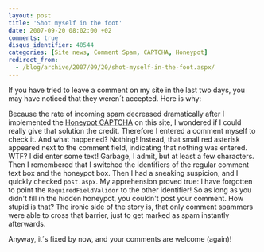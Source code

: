 ```yaml
---
layout: post
title: 'Shot myself in the foot'
date: 2007-09-20 08:02:00 +02
comments: true
disqus_identifier: 40544
categories: [Site news, Comment Spam, CAPTCHA, Honeypot]
redirect_from:
  - /blog/archive/2007/09/20/shot-myself-in-the-foot.aspx/
---
```


If you have tried to leave a comment on my site in the last two days, you may have noticed that they weren´t accepted. Here is why:

Because the rate of incoming spam decreased dramatically after I implemented the [Honeypot CAPTCHA](/archive/2007/09/17/honeypot-captcha-for-community-server/) on this site, I wondered if I could really give that solution the credit. Therefore I entered a comment myself to check it. And what happened? Nothing! Instead, that small red asterisk appeared next to the comment field, indicating that nothing was entered. WTF? I did enter some text! Garbage, I admit, but at least a few characters. Then I remembered that I switched the identifiers of the regular comment text box and the honeypot box. Then I had a sneaking suspicion, and I quickly checked `post.aspx`. My apprehension proved true: I have forgotten to point the `RequiredFieldValidor` to the other identifier! So as long as you didn't fill in the hidden honeypot, you couldn't post your comment. How stupid is that? The ironic side of the story is, that only comment spammers were able to cross that barrier, just to get marked as spam instantly afterwards.

Anyway, it´s fixed by now, and your comments are welcome (again)!

